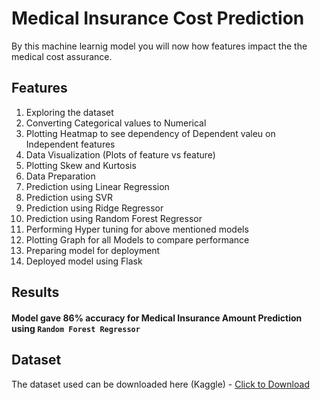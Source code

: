 # Medical Insurance Cost Prediction</h1>

By this machine learnig model you will now how features impact the the medical cost assurance.
 
 ## Features
<ol>
    <li>Exploring the dataset</li>
    <li>Converting Categorical values to Numerical</li>
    <li>Plotting Heatmap to see dependency of Dependent valeu on Independent features</li>
    <li>Data Visualization (Plots of feature vs feature)</li>
    <li>Plotting Skew and Kurtosis</li>
    <li>Data Preparation</li>
    <li>Prediction using Linear Regression</li>
    <li>Prediction using SVR</li>
    <li>Prediction using Ridge Regressor</li>
    <li>Prediction using Random Forest Regressor</li>
    <li>Performing Hyper tuning for above mentioned models</li>
    <li>Plotting Graph for all Models to compare performance</li>
    <li>Preparing model for deployment</li>
    <li>Deployed model using Flask</li>
</ol>

##  Results

####  Model gave 86% accuracy for Medical Insurance Amount Prediction using <code>Random Forest Regressor</code>


## Dataset
The dataset used can be downloaded here (Kaggle) - [Click to Download](https://www.kaggle.com/mirichoi0218/insurance)
